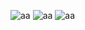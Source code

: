 ![aa](https://user-images.githubusercontent.com/98409344/189236787-1afd2adc-7500-44ee-9d99-dfc27a90cf05.gif)
![aa](https://user-images.githubusercontent.com/98409344/189236794-d516ddfb-2d3b-4774-ac6f-72dbed7d4f33.gif)
![aa](https://user-images.githubusercontent.com/98409344/189236790-608c6be1-7424-4e29-90bc-4a8084af5794.gif)
